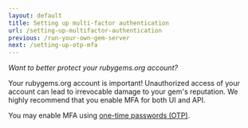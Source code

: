 ```yaml
---
layout: default
title: Setting up multi-factor authentication
url: /setting-up-multifactor-authentication
previous: /run-your-own-gem-server
next: /setting-up-otp-mfa
---
```


<em class="t-gray">Want to better protect your rubygems.org account?</em>

Your rubygems.org account is important! Unauthorized access of your account
can lead to irrevocable damage to your gem's reputation. We highly recommend
that you enable MFA for both UI and API.

You may enable MFA using [one-time passwords (OTP)](/setting-up-otp-mfa).

